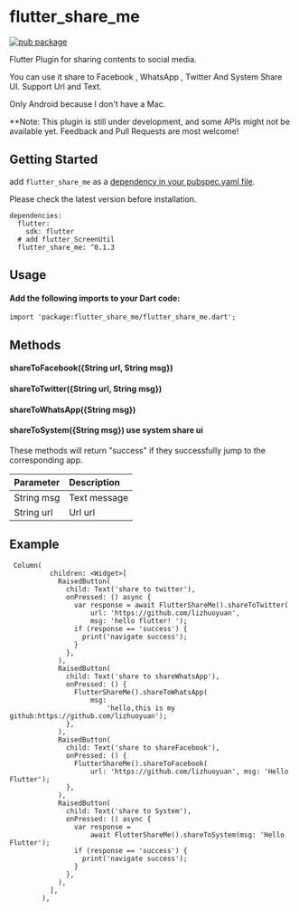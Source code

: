 # flutter_share_me

[![pub package](https://img.shields.io/pub/v/flutter_share_me.svg)](https://pub.dartlang.org/packages/flutter_share_me)


Flutter Plugin for sharing contents to social media.

You can use it share to Facebook , WhatsApp , Twitter And System Share UI. 
Support Url and Text.

Only Android because I don't have a Mac. 

**Note: This plugin is still under development, and some APIs might not be available yet. Feedback and Pull Requests are most welcome!

## Getting Started

add `flutter_share_me` as a [dependency in your pubspec.yaml file](https://flutter.io/platform-plugins/).

Please check the latest version before installation.
```
dependencies:
  flutter:
    sdk: flutter
  # add flutter_ScreenUtil
  flutter_share_me: ^0.1.3
``` 

## Usage

#### Add the following imports to your Dart code:

```
import 'package:flutter_share_me/flutter_share_me.dart';
```

## Methods

#### shareToFacebook({String url, String msg})   
#### shareToTwitter({String url, String msg})   
#### shareToWhatsApp({String msg})  
#### shareToSystem({String msg})   use system share ui

These methods will return "success" if they successfully jump to the corresponding app.

| Parameter  | Description  |
| :------------ | :------------ |
| String msg  | Text message  |
| String url  | Url url  |


## Example
```
 Column(
          children: <Widget>[
            RaisedButton(
              child: Text('share to twitter'),
              onPressed: () async {
                var response = await FlutterShareMe().shareToTwitter(
                    url: 'https://github.com/lizhuoyuan',
                    msg: 'hello flutter! ');
                if (response == 'success') {
                  print('navigate success');
                }
              },
            ),
            RaisedButton(
              child: Text('share to shareWhatsApp'),
              onPressed: () {
                FlutterShareMe().shareToWhatsApp(
                    msg:
                        'hello,this is my github:https://github.com/lizhuoyuan');
              },
            ),
            RaisedButton(
              child: Text('share to shareFacebook'),
              onPressed: () {
                FlutterShareMe().shareToFacebook(
                    url: 'https://github.com/lizhuoyuan', msg: 'Hello Flutter');
              },
            ),
            RaisedButton(
              child: Text('share to System'),
              onPressed: () async {
                var response =
                    await FlutterShareMe().shareToSystem(msg: 'Hello Flutter');
                if (response == 'success') {
                  print('navigate success');
                }
              },
            ),
          ],
        ),
```


